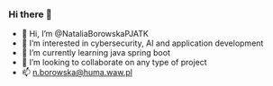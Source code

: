 ### Hi there 👋
- 👋 Hi, I’m @NataliaBorowskaPJATK
- 👀 I’m interested in cybersecurity, AI and application development
- 🌱 I’m currently learning java spring boot
- 💞️ I’m looking to collaborate on any type of project
- 📫 n.borowska@huma.waw.pl
